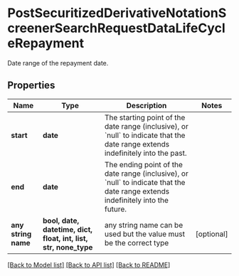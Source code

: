 # PostSecuritizedDerivativeNotationScreenerSearchRequestDataLifeCycleRepayment

Date range of the repayment date.

## Properties
Name | Type | Description | Notes
------------ | ------------- | ------------- | -------------
**start** | **date** | The starting point of the date range (inclusive), or &#x60;null&#x60; to indicate that the date range extends indefinitely into the past. | 
**end** | **date** | The ending point of the date range (inclusive), or &#x60;null&#x60; to indicate that the date range extends indefinitely into the future. | 
**any string name** | **bool, date, datetime, dict, float, int, list, str, none_type** | any string name can be used but the value must be the correct type | [optional]

[[Back to Model list]](../README.md#documentation-for-models) [[Back to API list]](../README.md#documentation-for-api-endpoints) [[Back to README]](../README.md)


